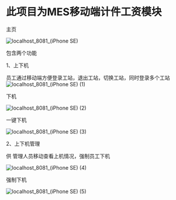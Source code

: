 # 此项目为MES移动端计件工资模块
主页

![localhost_8081_(iPhone SE)](https://user-images.githubusercontent.com/25633298/171310971-17f79b5a-3c79-4189-9331-1982d678cd1a.png)

包含两个功能

1、上下机

  员工通过移动端方便登录工站，退出工站，切换工站，同时登录多个工站
  ![localhost_8081_(iPhone SE) (1)](https://user-images.githubusercontent.com/25633298/171311068-9dccec84-706f-4df1-9c0e-c91c4f380e74.png)
  
  下机
  
  ![localhost_8081_(iPhone SE) (2)](https://user-images.githubusercontent.com/25633298/171311111-62d959e2-6bd3-4e15-aa7f-a8cfd327c322.png)
  
一键下机

![localhost_8081_(iPhone SE) (3)](https://user-images.githubusercontent.com/25633298/171311130-49ad8c22-d8c0-4ce9-98c2-705247569170.png)

  
2、上下机管理 

  供 管理人员移动查看上机情况，强制员工下机 
  
![localhost_8081_(iPhone SE) (4)](https://user-images.githubusercontent.com/25633298/171311290-3a7cf213-d2e5-46d8-a0ac-8dd220149304.png)

强制下机

![localhost_8081_(iPhone SE) (5)](https://user-images.githubusercontent.com/25633298/171311345-3f6b405b-83be-4fd7-8db8-4d54eaf42bb3.png)
